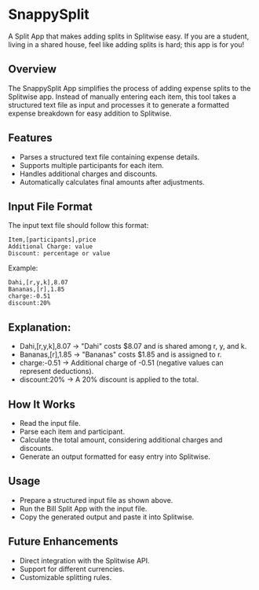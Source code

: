 # SnappySplit
A Split App that makes adding splits in Splitwise easy. If you are a student, living in a shared house, feel like adding splits is hard; this app is for you!

## Overview

The SnappySplit App simplifies the process of adding expense splits to the Splitwise app. Instead of manually entering each item, this tool takes a structured text file as input and processes it to generate a formatted expense breakdown for easy addition to Splitwise.

## Features

- Parses a structured text file containing expense details.
- Supports multiple participants for each item.
- Handles additional charges and discounts.
- Automatically calculates final amounts after adjustments.

## Input File Format

The input text file should follow this format:
```
Item,[participants],price
Additional Charge: value
Discount: percentage or value
```

Example:
```
Dahi,[r,y,k],8.07
Bananas,[r],1.85
charge:-0.51
discount:20%
```
## Explanation:

- Dahi,[r,y,k],8.07 → "Dahi" costs $8.07 and is shared among r, y, and k.
- Bananas,[r],1.85 → "Bananas" costs $1.85 and is assigned to r.
- charge:-0.51 → Additional charge of -0.51 (negative values can represent deductions).
- discount:20% → A 20% discount is applied to the total.

## How It Works

- Read the input file.
- Parse each item and participant.
- Calculate the total amount, considering additional charges and discounts.
- Generate an output formatted for easy entry into Splitwise.

## Usage

- Prepare a structured input file as shown above.
- Run the Bill Split App with the input file.
- Copy the generated output and paste it into Splitwise.

## Future Enhancements

- Direct integration with the Splitwise API.
- Support for different currencies.
- Customizable splitting rules.

